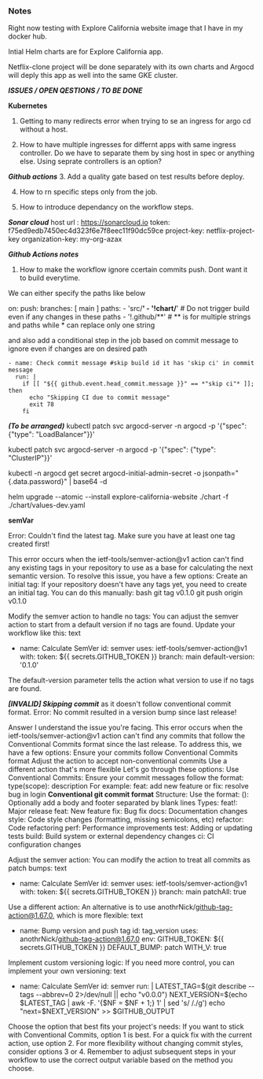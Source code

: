 ### Notes 
Right now testing with Explore California website image that I have in my docker hub.

Intial Helm charts are for Explore California app.

Netflix-clone project will be done separately with its own charts and Argocd will deply this app as well into the same GKE cluster.

***ISSUES / OPEN QESTIONS / TO BE DONE***

**Kubernetes**
1. Getting to many redirects error when  trying to se an ingress for argo cd without a host.

2. How to have multiple ingresses for differnt apps with same ingress controller. Do we have to separate them by sing host in spec or anything else. Using seprate controllers is an option?

***Github actions***
3. Add a quality gate based on test results before deploy.

4. How to rn specific steps only from the job.

5. How to introduce dependancy on the workflow steps.

***Sonar cloud***
host url : https://sonarcloud.io
token: f75ed9edb7450ec4d323f6e7f8eec11f90dc59ce
project-key: netflix-project-key
organization-key: my-org-azax

***Github Actions notes***


1. How to make the workflow ignore ccertain commits push. Dont want it to build everytime.

We can either specify the paths like below

on:
  push:
    branches: [ main ]
    paths:
      - 'src/**'
      - '!chart/**' # Do not trigger build even if any changes in these paths
      - '!.github/**' # ** is for multiple strings and paths while * can replace only one string

and also add a conditional step in the job based on commit message to ignore even if changes are on desired path 

    - name: Check commit message #skip build id it has 'skip ci' in commit message
      run: |
        if [[ "${{ github.event.head_commit.message }}" == *"skip ci"* ]]; then
          echo "Skipping CI due to commit message"
          exit 78
        fi

***(To be arranged)***
kubectl patch svc argocd-server -n argocd -p '{"spec": {"type": "LoadBalancer"}}'

kubectl patch svc argocd-server -n argocd -p '{"spec": {"type": "ClusterIP"}}'

kubectl -n argocd get secret argocd-initial-admin-secret -o jsonpath="{.data.password}" | base64 -d

helm upgrade --atomic --install explore-california-website ./chart -f ./chart/values-dev.yaml

**semVar**

Error: Couldn't find the latest tag. Make sure you have at least one tag created first!

This error occurs when the ietf-tools/semver-action@v1 action can't find any existing tags in your repository to use as a base for calculating the next semantic version. To resolve this issue, you have a few options:
Create an initial tag:
If your repository doesn't have any tags yet, you need to create an initial tag. You can do this manually:
bash
git tag v0.1.0
git push origin v0.1.0

Modify the semver action to handle no tags:
You can adjust the semver action to start from a default version if no tags are found. Update your workflow like this:
text
- name: Calculate SemVer
  id: semver
  uses: ietf-tools/semver-action@v1
  with:
    token: ${{ secrets.GITHUB_TOKEN }}
    branch: main
    default-version: '0.1.0'

The default-version parameter tells the action what version to use if no tags are found.

***[INVALID] Skipping commit*** as it doesn't follow conventional commit format.
Error: No commit resulted in a version bump since last release!

Answer
I understand the issue you're facing. This error occurs when the ietf-tools/semver-action@v1 action can't find any commits that follow the Conventional Commits format since the last release. To address this, we have a few options:
Ensure your commits follow Conventional Commits format
Adjust the action to accept non-conventional commits
Use a different action that's more flexible
Let's go through these options:
Use Conventional Commits:
Ensure your commit messages follow the format: type(scope): description
For example: feat: add new feature or fix: resolve bug in login
****Conventional git commit format****
Structure:
Use the format: <type>(<optional scope>): <description>
Optionally add a body and footer separated by blank lines
Types:
feat!: Major release
feat: New feature
fix: Bug fix
docs: Documentation changes
style: Code style changes (formatting, missing semicolons, etc)
refactor: Code refactoring
perf: Performance improvements
test: Adding or updating tests
build: Build system or external dependency changes
ci: CI configuration changes

Adjust the semver action:
You can modify the action to treat all commits as patch bumps:
text
- name: Calculate SemVer
  id: semver
  uses: ietf-tools/semver-action@v1
  with:
    token: ${{ secrets.GITHUB_TOKEN }}
    branch: main
    patchAll: true

Use a different action:
An alternative is to use anothrNick/github-tag-action@1.67.0, which is more flexible:
text
- name: Bump version and push tag
  id: tag_version
  uses: anothrNick/github-tag-action@1.67.0
  env:
    GITHUB_TOKEN: ${{ secrets.GITHUB_TOKEN }}
    DEFAULT_BUMP: patch
    WITH_V: true

Implement custom versioning logic:
If you need more control, you can implement your own versioning:
text
- name: Calculate SemVer
  id: semver
  run: |
    LATEST_TAG=$(git describe --tags --abbrev=0 2>/dev/null || echo "v0.0.0")
    NEXT_VERSION=$(echo $LATEST_TAG | awk -F. '{$NF = $NF + 1;} 1' | sed 's/ /./g')
    echo "next=$NEXT_VERSION" >> $GITHUB_OUTPUT

Choose the option that best fits your project's needs:
If you want to stick with Conventional Commits, option 1 is best.
For a quick fix with the current action, use option 2.
For more flexibility without changing commit styles, consider options 3 or 4.
Remember to adjust subsequent steps in your workflow to use the correct output variable based on the method you choose.

